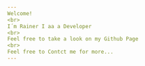 ```yaml
---
Welcome! 
<br>
I´m Rainer I aa a Developer
<br>
Feel free to take a look on my Github Page
<br>
Feel free to Contct me for more...
---
```


